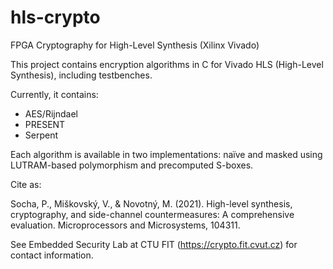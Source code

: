 # hls-crypto
FPGA Cryptography for High-Level Synthesis (Xilinx Vivado)

This project contains encryption algorithms in C for Vivado HLS (High-Level Synthesis), including testbenches. 

Currently, it contains:

- AES/Rijndael
- PRESENT
- Serpent

Each algorithm is available in two implementations: naïve and masked using LUTRAM-based polymorphism and precomputed S-boxes.
  
Cite as:

Socha, P., Miškovský, V., & Novotný, M. (2021). High-level synthesis, cryptography, and side-channel countermeasures: A comprehensive evaluation. Microprocessors and Microsystems, 104311.
  
See Embedded Security Lab at CTU FIT (https://crypto.fit.cvut.cz) for contact information.

